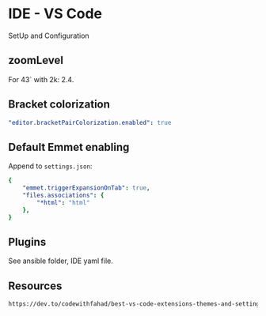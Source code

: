 # IDE - VS Code

SetUp and Configuration

## zoomLevel

For 43` with 2k: 2.4.

## Bracket colorization

```yaml
"editor.bracketPairColorization.enabled": true
```

## Default Emmet enabling

Append to `settings.json`:

```yaml
{
    "emmet.triggerExpansionOnTab": true,
    "files.associations": {
        "*html": "html"
    },
}
```

## Plugins

See ansible folder, IDE yaml file.

## Resources

```html
https://dev.to/codewithfahad/best-vs-code-extensions-themes-and-settings-for-web-developers-2020-3kc7?utm_source=digest_mailer&utm_medium=email&utm_campaign=digest_email
```
